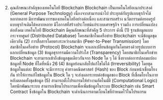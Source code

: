 2. คุณลักษณะสําคัญของเทคโนโลยี Blockchain
Blockchain เป็นเทคโนโลยีอเนกประสงค์ (General Purpose Technology) เนื่องจากสามารถนำไป
ประยุกต์กับรูปแบบธุรกิจได้หลากหลาย มีการพัฒนาการของเทคโนโลยีอย่างต่อเนื่อง และสามารถสร้าง
นวัตกรรมต่อยอดรูปแบบธุรกิจเดิมได้หลากหลาย มีโอกาสที่สร้างประโยชน์แก่ระบบเศรษฐกิจ รวมถึง
การเปลี่ยนแปลงต่อสังคม
เทคโนโลยี Blockchain มีคุณลักษณะที่สำคัญ 5 ประการ ดังนี้
(1) ฐานข้อมูลแบบกระจายศูนย์ (Distributed Database) โดยสมาชิกในเครือข่าย Blockchain
จะมีข้อมูลชุดเดียวกัน
(2) การสื่อสารโดยตรงระหว่างสมาชิก (Peer-to-Peer Transmission) โดยสมาชิกในเครือข่าย
(Protocol)
Blockchain จะแลกเปลี่ยนข้อมูลกันโดยตรงด้วยรูปแบบการแลกเปลี่ยนข้อมูล
(3) ข้อมูลธุรกรรมมีความโปร่งใส (Transparency) โดยสมาชิกในเครือข่าย Blockchain
จะสามารถเข้าถึงข้อมูลชุดเดียวกันจาก Node ใด ๆ ได้ ซึ่งยากต่อการปลอมแปลงข้อมูลที่ Node ที่ใดที่หนึ่ง
26
(4) ข้อมูลย้อนกลับไปแก้ไขไม่ได้ (Irreversibility) โดยชุดข้อมูลในแต่ละ Block จะมีการระบุ
ค่าทางคณิตศาสตร์ (Hash) ของ Block ก่อนหน้าเชื่อมโยงกัน ทำให้การแก้ไขข้อมูลใน Block ใด ๆ
จะส่งผลกระทบต่อข้อมูลของ Block ที่เชื่อมโยงในภายหลังตลอดทั้งชุดข้อมูล
(5) สามารถตั้งโปรแกรมให้ทำงานอัตโนมัติ (Computational Logic) โดยนักพัฒนาระบบ
สามารถเขียนโปรแกรมเพื่อเพิ่มข้อมูลในระบบ Blockchain เช่น Smart Contract ซึ่งข้อมูลใน Blockchain
จะดำเนินการตามเงื่อนไขที่กำหนดไว้ในโปรแกรม
